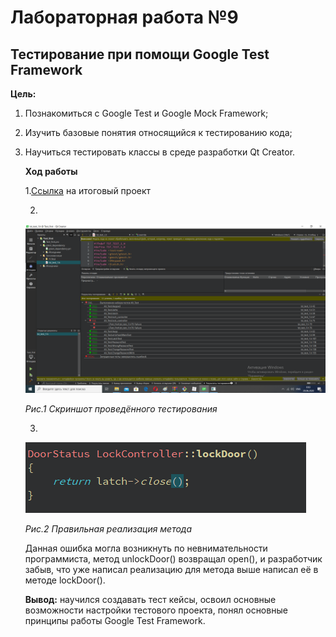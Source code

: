 # Лабораторная работа №9  

## Тестирование при помощи Google Test Framework 

**Цель:**

1. Познакомиться с Google Test и Google Mock Framework;

2. Изучить базовые понятия относящийся к тестированию кода;

3. Научиться тестировать классы в среде разработки Qt Creator.

   **Ход работы**

   1.[Ссылка](https://github.com/M-850/Task.1_1/tree/master/Lab_9/Test_first) на итоговый проект 

   2.
   
   ![](https://raw.githubusercontent.com/M-850/Task.1_1/master/Lab_9/Result_test.png)
   
   *Рис.1 Скриншот проведённого тестирования*
   
   3.
   
   
   
   ![](https://raw.githubusercontent.com/M-850/Task.1_1/master/Lab_9/Правильная%20реализация.png)
   
   *Рис.2 Правильная реализация метода*
   
   
   
   Данная ошибка могла возникнуть по невнимательности программиста, метод unlockDoor()  возвращал open(), и разработчик забыв, что уже написал реализацию для метода выше  написал её в методе lockDoor().
   
   
   
   **Вывод:** научился создавать тест кейсы, освоил основные возможности настройки тестового проекта, понял основные принципы работы Google Test Framework.

